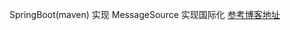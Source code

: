 SpringBoot(maven) 实现  MessageSource 实现国际化
[参考博客地址](https://www.cnblogs.com/yanghj/p/13692334.html)


